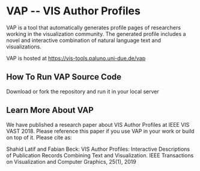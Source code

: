 # VAP -- VIS Author Profiles
VAP is a tool that automatically generates profile pages of researchers working in the visualization community. The generated profile includes a novel and interactive combination of natural language text and visualizations.

VAP is hosted at https://vis-tools.paluno.uni-due.de/vap

## How To Run VAP Source Code

Download or fork the repository and run it in your local server

## Learn More About VAP

We have published a research paper about VIS Author Profiles at IEEE VIS VAST 2018. Please reference this paper if you use VAP in your work or build on top of it. Please cite as:

Shahid Latif and Fabian Beck: VIS Author Profiles: Interactive Descriptions of Publication Records Combining Text and Visualization. IEEE Transactions on Visualization and Computer Graphics, 25(1), 2019
